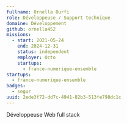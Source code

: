 ```yaml
---
fullname: Ornella Ourfi
role: Développeuse / Support technique
domaine: Développement
github: ornella452
missions:
  - start: 2021-05-24
    end: 2024-12-31
    status: independent
    employer: Octo
    startups:
      - france-numerique-ensemble
startups:
  - france-numerique-ensemble
badges:
  - segur
uuid: 2ede3f72-dd7c-4941-82b3-513fe798dc1c
---
```

Développeuse Web full stack
